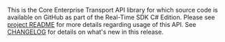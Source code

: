 This is the Core Enterprise Transport API library for which source code is available on GitHub as part of the Real-Time SDK C# Edition. Please see [project README](https://github.com/Refinitiv/Real-Time-SDK/blob/master/CSharp/README.md) for more details regarding usage of this API. See [CHANGELOG](https://github.com/Refinitiv/Real-Time-SDK/blob/master/CSharp/CHANGELOG.md) for details on what's new in this release.